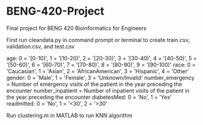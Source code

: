 # BENG-420-Project
Final project for BENG 420 Bioinformatics for Engineers

First run cleandata.py in command prompt or terminal to create train.csv, validation.csv, and test.csv

age: 0 = '[0-10)', 1 = '[10-20)', 2 = '[20-30)', 3 = '[30-40)', 4 = '[40-50)', 5 = '[50-60)', 6 = '[60-70)', 7 = '[70-80)', 8 = '[80-90)', 9 = '[90-100)'
race: 0 = 'Caucasian', 1 = 'Asian', 2 = 'AfricanAmerican', 3 = 'Hispanic', 4 = 'Other'
gender: 0 = 'Male', 1 = 'Female', 3 = 'Unknown/Invalid'
number_emergency = Number of emergency visits of the patient in the year preceding the encounter
number_inpatient = Number of inpatient visits of the patient in the year preceding the encounter
diabetesMed: 0 = 'No', 1 = 'Yes'
readmitted: 0 = 'No', 1 = '<30', 2 = '>30'

Run clustering.m in MATLAB to run KNN algorithm
